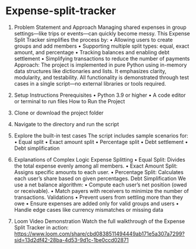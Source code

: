 # Expense-split-tracker
1. Problem Statement and Approach
Managing shared expenses in group settings—like trips or events—can quickly become messy. This Expense Split Tracker simplifies the process by:
• 	Allowing users to create groups and add members
• 	Supporting multiple split types: equal, exact amount, and percentage
• 	Tracking balances and enabling debt settlement
• 	Simplifying transactions to reduce the number of payments
Approach:
The project is implemented in pure Python using in-memory data structures like dictionaries and lists. It emphasizes clarity, modularity, and testability. All functionality is demonstrated through test cases in a single script—no external libraries or tools required.

2. Setup Instructions
Prerequisites
• 	Python 3.9 or higher
• 	A code editor or terminal to run  files
How to Run the Project
1. 	Clone or download the project folder
2. 	Navigate to the directory and run the script

3. 	Explore the built-in test cases
The script includes sample scenarios for:
• 	Equal split
• 	Exact amount split
• 	Percentage split
• 	Debt settlement
• 	Debt simplification

3. Explanations of Complex Logic
Expense Splitting
• 	Equal Split: Divides the total expense evenly among all members.
• 	Exact Amount Split: Assigns specific amounts to each user.
• 	Percentage Split: Calculates each user’s share based on given percentages.
Debt Simplification
We use a net balance algorithm:
• 	Compute each user’s net position (owed or receivable).
• 	Match payers with receivers to minimize the number of transactions.
Validations
• 	Prevent users from settling more than they owe
• 	Ensure expenses are added only for valid groups and users
• 	Handle edge cases like currency mismatches or missing data

4. Loom Video Demonstration
Watch the full walkthrough of the Expense Split Tracker in action:
https://www.loom.com/share/cbd0838511494449ab171e5a307a7299?sid=13d2df42-28ba-4d53-9d1c-1be0ccd02871
